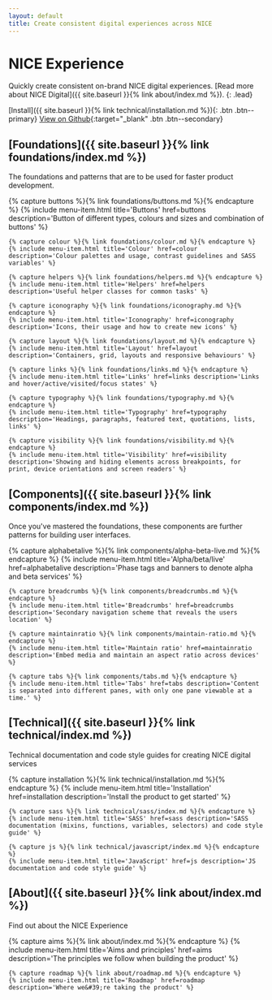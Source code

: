 ```yaml
---
layout: default
title: Create consistent digital experiences across NICE
---
```


# NICE Experience

Quickly create consistent on-brand NICE digital experiences. [Read more about NICE Digital]({{ site.baseurl }}{% link about/index.md %}).
{: .lead}

[Install]({{ site.baseurl }}{% link technical/installation.md %}){: .btn .btn--primary} [View on Github](https://github.com/nhsevidence/NICE-Experience){:target="_blank" .btn .btn--secondary}



## [Foundations]({{ site.baseurl }}{% link foundations/index.md %})

The foundations and patterns that are to be used for faster product development.

<div class="grid">
    {% capture buttons %}{% link foundations/buttons.md %}{% endcapture %}
    {% include menu-item.html title='Buttons' href=buttons description='Button of different types, colours and sizes and combination of buttons' %}

    {% capture colour %}{% link foundations/colour.md %}{% endcapture %}
    {% include menu-item.html title='Colour' href=colour description='Colour palettes and usage, contrast guidelines and SASS variables' %}

    {% capture helpers %}{% link foundations/helpers.md %}{% endcapture %}
    {% include menu-item.html title='Helpers' href=helpers description='Useful helper classes for common tasks' %}

    {% capture iconography %}{% link foundations/iconography.md %}{% endcapture %}
    {% include menu-item.html title='Iconography' href=iconography description='Icons, their usage and how to create new icons' %}

    {% capture layout %}{% link foundations/layout.md %}{% endcapture %}
    {% include menu-item.html title='Layout' href=layout description='Containers, grid, layouts and responsive behaviours' %}

    {% capture links %}{% link foundations/links.md %}{% endcapture %}
    {% include menu-item.html title='Links' href=links description='Links and hover/active/visited/focus states' %}

    {% capture typography %}{% link foundations/typography.md %}{% endcapture %}
    {% include menu-item.html title='Typography' href=typography description='Headings, paragraphs, featured text, quotations, lists, links' %}

    {% capture visibility %}{% link foundations/visibility.md %}{% endcapture %}
    {% include menu-item.html title='Visibility' href=visibility description='Showing and hiding elements across breakpoints, for print, device orientations and screen readers' %}
</div>


## [Components]({{ site.baseurl }}{% link components/index.md %})

Once you've mastered the foundations, these components are further patterns for building user interfaces.

<div class="grid">
    {% capture alphabetalive %}{% link components/alpha-beta-live.md %}{% endcapture %}
    {% include menu-item.html title='Alpha/beta/live' href=alphabetalive description='Phase tags and banners to denote alpha and beta services' %}

    {% capture breadcrumbs %}{% link components/breadcrumbs.md %}{% endcapture %}
    {% include menu-item.html title='Breadcrumbs' href=breadcrumbs description='Secondary navigation scheme that reveals the users location' %}

    {% capture maintainratio %}{% link components/maintain-ratio.md %}{% endcapture %}
    {% include menu-item.html title='Maintain ratio' href=maintainratio description='Embed media and maintain an aspect ratio across devices' %}

    {% capture tabs %}{% link components/tabs.md %}{% endcapture %}
    {% include menu-item.html title='Tabs' href=tabs description='Content is separated into different panes, with only one pane viewable at a time.' %}
</div>


## [Technical]({{ site.baseurl }}{% link technical/index.md %})

Technical documentation and code style guides for creating NICE digital services

<div class="grid">
    {% capture installation %}{% link technical/installation.md %}{% endcapture %}
    {% include menu-item.html title='Installation' href=installation description='Install the product to get started' %}

    {% capture sass %}{% link technical/sass/index.md %}{% endcapture %}
    {% include menu-item.html title='SASS' href=sass description='SASS documentation (mixins, functions, variables, selectors) and code style guide' %}

    {% capture js %}{% link technical/javascript/index.md %}{% endcapture %}
    {% include menu-item.html title='JavaScript' href=js description='JS documentation and code style guide' %}
</div>



## [About]({{ site.baseurl }}{% link about/index.md %})

Find out about the NICE Experience

<div class="grid">
    {% capture aims %}{% link about/index.md %}{% endcapture %}
    {% include menu-item.html title='Aims and principles' href=aims description='The principles we follow when building the product' %}

    {% capture roadmap %}{% link about/roadmap.md %}{% endcapture %}
    {% include menu-item.html title='Roadmap' href=roadmap description='Where we&#39;re taking the product' %}
</div>
